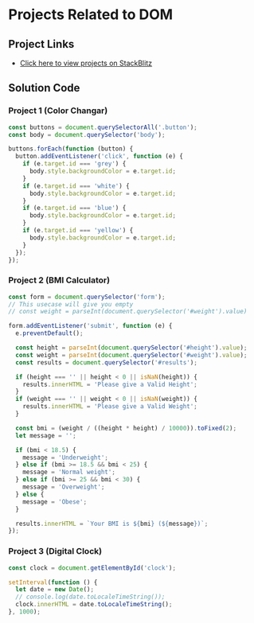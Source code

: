# Projects Related to DOM

## Project Links

- [Click here to view projects on StackBlitz](https://stackblitz.com/edit/dom-project-learning-js?file=index.html)

## Solution Code

### Project 1 (Color Changar)

```javascript
const buttons = document.querySelectorAll('.button');
const body = document.querySelector('body');

buttons.forEach(function (button) {
  button.addEventListener('click', function (e) {
    if (e.target.id === 'grey') {
      body.style.backgroundColor = e.target.id;
    }
    if (e.target.id === 'white') {
      body.style.backgroundColor = e.target.id;
    }
    if (e.target.id === 'blue') {
      body.style.backgroundColor = e.target.id;
    }
    if (e.target.id === 'yellow') {
      body.style.backgroundColor = e.target.id;
    }
  });
});
```

### Project 2 (BMI Calculator)

```javascript
const form = document.querySelector('form');
// This usecase will give you empty
// const weight = parseInt(document.querySelector('#weight').value)

form.addEventListener('submit', function (e) {
  e.preventDefault();

  const height = parseInt(document.querySelector('#height').value);
  const weight = parseInt(document.querySelector('#weight').value);
  const results = document.querySelector('#results');

  if (height === '' || height < 0 || isNaN(height)) {
    results.innerHTML = 'Please give a Valid Height';
  }
  if (weight === '' || weight < 0 || isNaN(weight)) {
    results.innerHTML = 'Please give a Valid Weight';
  }

  const bmi = (weight / ((height * height) / 10000)).toFixed(2);
  let message = '';

  if (bmi < 18.5) {
    message = 'Underweight';
  } else if (bmi >= 18.5 && bmi < 25) {
    message = 'Normal weight';
  } else if (bmi >= 25 && bmi < 30) {
    message = 'Overweight';
  } else {
    message = 'Obese';
  }

  results.innerHTML = `Your BMI is ${bmi} (${message})`;
});
```
### Project 3 (Digital Clock)

```javascript
const clock = document.getElementById('clock');

setInterval(function () {
  let date = new Date();
  // console.log(date.toLocaleTimeString());
  clock.innerHTML = date.toLocaleTimeString();
}, 1000);
```

